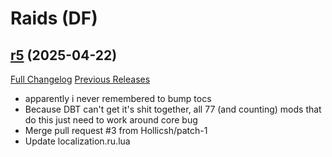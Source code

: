 # <DBM Mod> Raids (DF)

## [r5](https://github.com/DeadlyBossMods/DBM-Dragonflight/tree/r5) (2025-04-22)
[Full Changelog](https://github.com/DeadlyBossMods/DBM-Dragonflight/compare/r4...r5) [Previous Releases](https://github.com/DeadlyBossMods/DBM-Dragonflight/releases)

- apparently i never remembered to bump tocs  
- Because DBT can't get it's shit together, all 77 (and counting) mods that do this just need to work around core bug  
- Merge pull request #3 from Hollicsh/patch-1  
- Update localization.ru.lua  